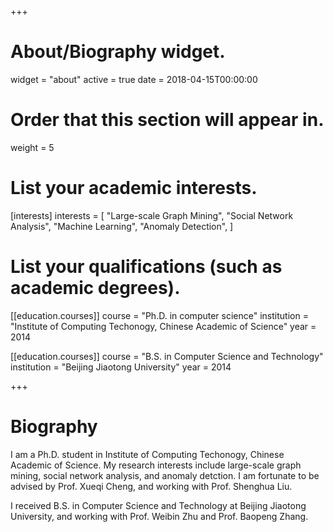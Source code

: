 +++
# About/Biography widget.
widget = "about"
active = true
date = 2018-04-15T00:00:00

# Order that this section will appear in.
weight = 5

# List your academic interests.
[interests]
  interests = [
    "Large-scale Graph Mining",
    "Social Network Analysis",
    "Machine Learning",
    "Anomaly Detection",
  ]

# List your qualifications (such as academic degrees).
[[education.courses]]
  course = "Ph.D. in computer science"
  institution = "Institute of Computing Techonogy, Chinese Academic of Science"
  year = 2014

[[education.courses]]
  course = "B.S. in Computer Science and Technology"
  institution = "Beijing Jiaotong University"
  year = 2014
 
+++

# Biography

I am a Ph.D. student in Institute of Computing Techonogy, Chinese Academic of Science. My research interests include large-scale graph mining, social network analysis, and anomaly detction. I am fortunate to be advised by Prof. Xueqi Cheng, and working with Prof. Shenghua Liu. 

I received B.S. in Computer Science and Technology at Beijing Jiaotong University, and working with Prof. Weibin Zhu and Prof. Baopeng Zhang.

